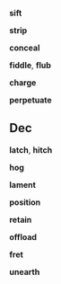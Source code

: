 
**sift**

**strip**

**conceal** 

**fiddle**, **flub**

**charge** 

**perpetuate**

## Dec 

**latch**, **hitch**

**hog**

**lament**

**position** 

**retain** 

**offload**

**fret**

**unearth**


